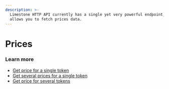 ```yaml
---
description: >-
  Limestone HTTP API currently has a single yet very powerful endpoint, which
  allows you to fetch prices data.
---
```


# Prices

### Learn more

* [Get price for a single token](get-price-for-a-single-token.md)
* [Get several prices for a single token](get-several-prices-for-a-single-token.md)
* [Get price for several tokens](get-price-for-several-tokens.md)



